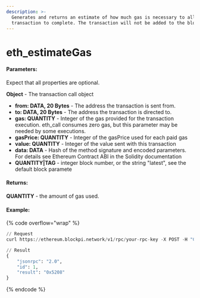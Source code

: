 ```yaml
---
description: >-
  Generates and returns an estimate of how much gas is necessary to allow the
  transaction to complete. The transaction will not be added to the blockchain.
---
```


# eth\_estimateGas

#### **Parameters:**

Expect that all properties are optional.

**Object** - The transaction call object

* **from: DATA, 20 Bytes** - The address the transaction is sent from.
* **to: DATA, 20 Bytes** - The address the transaction is directed to.
* **gas: QUANTITY** - Integer of the gas provided for the transaction execution. eth\_call consumes zero gas, but this parameter may be needed by some executions.
* **gasPrice: QUANTITY** - Integer of the gasPrice used for each paid gas
* **value: QUANTITY** - Integer of the value sent with this transaction
* **data: DATA** - Hash of the method signature and encoded parameters. For details see Ethereum Contract ABI in the Solidity documentation
* **QUANTITY|TAG** - integer block number, or the string "latest", see the default block paramete

#### **Returns:**

**QUANTITY** - the amount of gas used.

#### Example:

{% code overflow="wrap" %}
```python
// Request
curl https://ethereum.blockpi.network/v1/rpc/your-rpc-key -X POST -H "Content-Type: application/json" --data '{"jsonrpc":"2.0","method":"eth_estimateGas","params":[{"from":"0xDAFEA492D9c6733ae3d56b7Ed1ADB60692c98Bc5","to":"0xDAFEA492D9c6733ae3d56b7Ed1ADB60692c98Bc5","value":"0x186a0"}],"id":1}'

// Result
{
    "jsonrpc": "2.0",
    "id": 1,
    "result": "0x5208"
}
```
{% endcode %}
